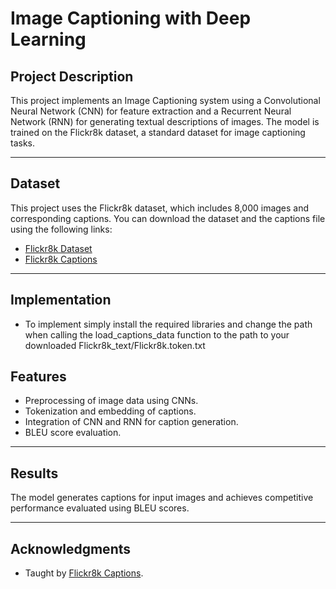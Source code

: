 # Image Captioning with Deep Learning

## Project Description
This project implements an Image Captioning system using a Convolutional Neural Network (CNN) for feature extraction and a Recurrent Neural Network (RNN) for generating textual descriptions of images. The model is trained on the Flickr8k dataset, a standard dataset for image captioning tasks.

---

## Dataset
This project uses the Flickr8k dataset, which includes 8,000 images and corresponding captions. You can download the dataset and the captions file using the following links:

- [Flickr8k Dataset](https://github.com/jbrownlee/Datasets/releases/download/Flickr8k/Flickr8k_Dataset.zip)
- [Flickr8k Captions](https://github.com/jbrownlee/Datasets/releases/download/Flickr8k/Flickr8k_text.zip)

---
## Implementation
- To implement simply install the required libraries and change the path when calling the load_captions_data function to the path to your downloaded Flickr8k_text/Flickr8k.token.txt

## Features
- Preprocessing of image data using CNNs.
- Tokenization and embedding of captions.
- Integration of CNN and RNN for caption generation.
- BLEU score evaluation.

---

## Results
The model generates captions for input images and achieves competitive performance evaluated using BLEU scores.

---

## Acknowledgments

- Taught by [Flickr8k Captions](https://x.com/A_K_Nain).



